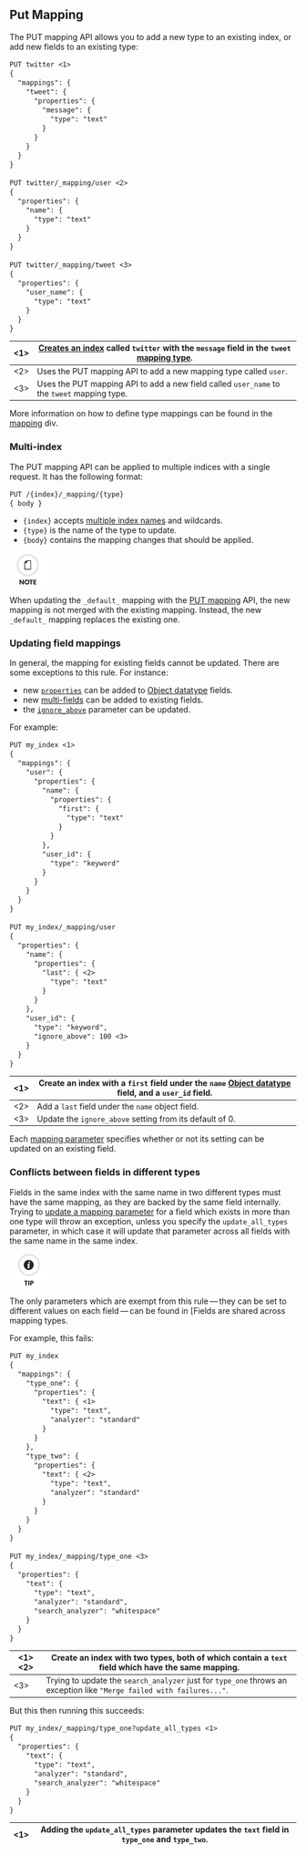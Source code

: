 ## Put Mapping

The PUT mapping API allows you to add a new type to an existing index, or add new fields to an existing type:
    
    
    PUT twitter <1>
    {
      "mappings": {
        "tweet": {
          "properties": {
            "message": {
              "type": "text"
            }
          }
        }
      }
    }
    
    PUT twitter/_mapping/user <2>
    {
      "properties": {
        "name": {
          "type": "text"
        }
      }
    }
    
    PUT twitter/_mapping/tweet <3>
    {
      "properties": {
        "user_name": {
          "type": "text"
        }
      }
    }

<1>| [Creates an index](indices-create-index.html) called `twitter` with the `message` field in the `tweet` [mapping type](mapping.html#mapping-type).     
---|---    
<2>| Uses the PUT mapping API to add a new mapping type called `user`.     
<3>| Uses the PUT mapping API to add a new field called `user_name` to the `tweet` mapping type.   
  
More information on how to define type mappings can be found in the [mapping](mapping.html) div.

### Multi-index

The PUT mapping API can be applied to multiple indices with a single request. It has the following format:
    
    
    PUT /{index}/_mapping/{type}
    { body }

  * `{index}` accepts [multiple index names](multi-index.html) and wildcards. 
  * `{type}` is the name of the type to update. 
  * `{body}` contains the mapping changes that should be applied. 



![Note](/images/icons/note.png)

When updating the `_default_` mapping with the [PUT mapping](indices-put-mapping.html) API, the new mapping is not merged with the existing mapping. Instead, the new `_default_` mapping replaces the existing one.

### Updating field mappings

In general, the mapping for existing fields cannot be updated. There are some exceptions to this rule. For instance:

  * new [`properties`](properties.html) can be added to [Object datatype](object.html) fields. 
  * new [multi-fields](multi-fields.html) can be added to existing fields. 
  * the [`ignore_above`](ignore-above.html) parameter can be updated. 



For example:
    
    
    PUT my_index <1>
    {
      "mappings": {
        "user": {
          "properties": {
            "name": {
              "properties": {
                "first": {
                  "type": "text"
                }
              }
            },
            "user_id": {
              "type": "keyword"
            }
          }
        }
      }
    }
    
    PUT my_index/_mapping/user
    {
      "properties": {
        "name": {
          "properties": {
            "last": { <2>
              "type": "text"
            }
          }
        },
        "user_id": {
          "type": "keyword",
          "ignore_above": 100 <3>
        }
      }
    }

<1>| Create an index with a `first` field under the `name` [Object datatype](object.html) field, and a `user_id` field.     
---|---    
<2>| Add a `last` field under the `name` object field.     
<3>| Update the `ignore_above` setting from its default of 0.     

Each [mapping parameter](mapping-params.html) specifies whether or not its setting can be updated on an existing field.

### Conflicts between fields in different types

Fields in the same index with the same name in two different types must have the same mapping, as they are backed by the same field internally. Trying to [update a mapping parameter](indices-put-mapping.html#updating-field-mappings) for a field which exists in more than one type will throw an exception, unless you specify the `update_all_types` parameter, in which case it will update that parameter across all fields with the same name in the same index.

![Tip](/images/icons/tip.png)

The only parameters which are exempt from this rule — they can be set to different values on each field — can be found in [Fields are shared across mapping types.

For example, this fails:
    
    
    PUT my_index
    {
      "mappings": {
        "type_one": {
          "properties": {
            "text": { <1>
              "type": "text",
              "analyzer": "standard"
            }
          }
        },
        "type_two": {
          "properties": {
            "text": { <2>
              "type": "text",
              "analyzer": "standard"
            }
          }
        }
      }
    }
    
    PUT my_index/_mapping/type_one <3>
    {
      "properties": {
        "text": {
          "type": "text",
          "analyzer": "standard",
          "search_analyzer": "whitespace"
        }
      }
    }

<1> <2>| Create an index with two types, both of which contain a `text` field which have the same mapping.     
---|---   
<3>| Trying to update the `search_analyzer` just for `type_one` throws an exception like `"Merge failed with failures..."`.   
  
But this then running this succeeds:
    
    
    PUT my_index/_mapping/type_one?update_all_types <1>
    {
      "properties": {
        "text": {
          "type": "text",
          "analyzer": "standard",
          "search_analyzer": "whitespace"
        }
      }
    }

<1>| Adding the `update_all_types` parameter updates the `text` field in `type_one` and `type_two`.     
---|---
